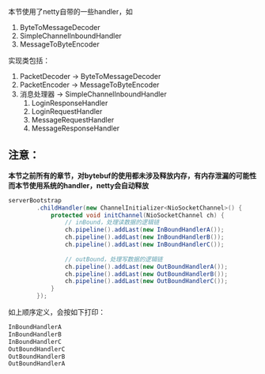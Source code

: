 本节使用了netty自带的一些handler，如
1. ByteToMessageDecoder
2. SimpleChannelInboundHandler
3. MessageToByteEncoder

实现类包括：
1. PacketDecoder -> ByteToMessageDecoder
2. PacketEncoder -> MessageToByteEncoder
3. 消息处理器 -> SimpleChannelInboundHandler
    1. LoginResponseHandler
    2. LoginRequestHandler
    3. MessageRequestHandler
    4. MessageResponseHandler

## 注意：
**本节之前所有的章节，对bytebuf的使用都未涉及释放内存，有内存泄漏的可能性
而本节使用系统的handler，netty会自动释放**


```java
serverBootstrap
        .childHandler(new ChannelInitializer<NioSocketChannel>() {
            protected void initChannel(NioSocketChannel ch) {
                // inBound，处理读数据的逻辑链
                ch.pipeline().addLast(new InBoundHandlerA());
                ch.pipeline().addLast(new InBoundHandlerB());
                ch.pipeline().addLast(new InBoundHandlerC());
                
                // outBound，处理写数据的逻辑链
                ch.pipeline().addLast(new OutBoundHandlerA());
                ch.pipeline().addLast(new OutBoundHandlerB());
                ch.pipeline().addLast(new OutBoundHandlerC());
            }
        });
```
如上顺序定义，会按如下打印：
```java
InBoundHandlerA
InBoundHandlerB
InBoundHandlerC
OutBoundHandlerC
OutBoundHandlerB
OutBoundHandlerA

```